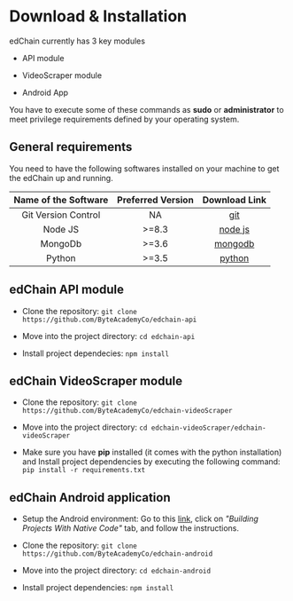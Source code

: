 # Download & Installation

edChain currently has 3 key modules

* API module

* VideoScraper module

* Android App

<aside class="notice">
You have to execute some of these commands as <strong>sudo</strong> or <strong>administrator</strong> to meet privilege requirements defined by your operating system.
</aside>

## General requirements

You need to have the following softwares installed on your machine to get the edChain up and running.

Name of the Software | Preferred Version | Download Link
---------------------|-------------------|----------------
 <center>Git Version Control</center> |        <center>NA</center>         |<center><a href="https://git-scm.com/book/en/v2/Getting-Started-Installing-Git" target="_blank">git</a></center>
      <center>Node JS</center>        |        <center>>=8.3</center>        |<center><a href="https://nodejs.org/en/download/package-manager/" target="_blank">node js</a></center>
      <center>MongoDb</center>        |        <center>>=3.6</center>        |<center><a href="https://docs.mongodb.com/v3.2/administration/install-community/" target="_blank">mongodb</a></center>
      <center>Python</center>         |       <center>>=3.5</center>       |<center><a href="https://www.python.org/downloads/" target="_blank">python</a></center>


## edChain API module

* Clone the repository: `git clone https://github.com/ByteAcademyCo/edchain-api`

* Move into the project directory: `cd edchain-api`

* Install project dependecies: `npm install`

## edChain VideoScraper module

* Clone the repository: `git clone https://github.com/ByteAcademyCo/edchain-videoScraper`

* Move into the project directory: `cd edchain-videoScraper/edchain-videoScraper`

* Make sure you have **pip** installed (it comes with the python installation) and Install project dependencies by executing the following command: `pip install -r requirements.txt`

## edChain Android application

* Setup the Android environment: Go to this <a href="https://facebook.github.io/react-native/docs/getting-started.html" target="_blank">link</a>, click on *"Building Projects With Native Code"* tab, and follow the instructions. 

* Clone the repository: `git clone https://github.com/ByteAcademyCo/edchain-android`

* Move into the project directory: `cd edchain-android`

* Install project dependencies: `npm install`




